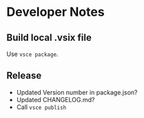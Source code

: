 # Developer Notes

## Build local .vsix file

Use `vsce package`.


## Release

- Updated Version number in package.json?
- Updated CHANGELOG.md?
- Call `vsce publish`
